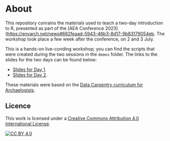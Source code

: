 # About
This repository conrains the materials used to teach a two-day introduction to R, presented as part of the [AEA Conference 2023](https://envarch.net/news#682feaad-5943-46b3-8d17-9b83179054eb.
The workshop took place a few week after the conference, on 2 and 3 July.

This is a hands-on live-conding workshop; you can find the scripts that were created during the two sessions in the `demos` folder.
The links to the slides for the two days can be found below:

- [Slides for Day 1](https://eirini-zormpa.github.io/aea-t-training/slides/day1.html#/title-slide).
- [Slides for Day 2](https://eirini-zormpa.github.io/aea-t-training/slides/day2.html#/title-slide).

These materials were based on the [Data Carpentry curriculum for Archaelogists](https://carpentries-incubator.github.io/R-archaeology-lesson/index.html).

## Licence
This work is licensed under a [Creative Commons Attribution 4.0 International License][cc-by].

[![CC BY 4.0][cc-by-image]][cc-by]

[cc-by]: http://creativecommons.org/licenses/by/4.0/
[cc-by-image]: https://i.creativecommons.org/l/by/4.0/88x31.png
[cc-by-shield]: https://img.shields.io/badge/License-CC%20BY%204.0-lightgrey.svg
